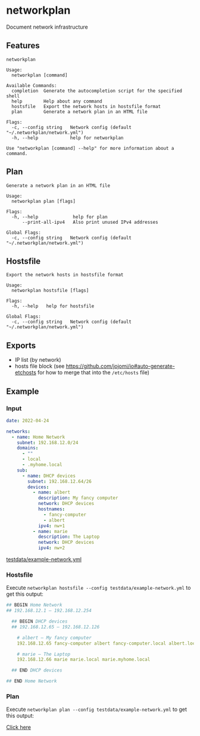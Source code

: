 # networkplan
Document network infrastructure

## Features

``` text
networkplan

Usage:
  networkplan [command]

Available Commands:
  completion  Generate the autocompletion script for the specified shell
  help        Help about any command
  hostsfile   Export the network hosts in hostsfile format
  plan        Generate a network plan in an HTML file

Flags:
  -c, --config string   Network config (default "~/.networkplan/network.yml")
  -h, --help            help for networkplan

Use "networkplan [command] --help" for more information about a command.
```

## Plan

``` text
Generate a network plan in an HTML file

Usage:
  networkplan plan [flags]

Flags:
  -h, --help             help for plan
      --print-all-ipv4   Also print unused IPv4 addresses

Global Flags:
  -c, --config string   Network config (default "~/.networkplan/network.yml")
```

## Hostsfile

``` text
Export the network hosts in hostsfile format

Usage:
  networkplan hostsfile [flags]

Flags:
  -h, --help   help for hostsfile

Global Flags:
  -c, --config string   Network config (default "~/.networkplan/network.yml")
```


## Exports

- IP list (by network)
- hosts file block (see https://github.com/jojomi/io#auto-generate-etchosts for how to merge that into the `/etc/hosts` file)


## Example

### Input

``` yml
date: 2022-04-24

networks:
  - name: Home Network
    subnet: 192.168.12.0/24
    domains:
      - ""
      - local
      - .myhome.local
    sub:
      - name: DHCP devices
        subnet: 192.168.12.64/26
        devices:
          - name: albert
            description: My fancy computer
            network: DHCP devices
            hostnames:
              - fancy-computer
              - albert
            ipv4: nw+1
          - name: marie
            description: The Laptop
            network: DHCP devices
            ipv4: nw+2
```
[testdata/example-network.yml](testdata/example-network.yml)

### Hostsfile



Execute `networkplan hostsfile --config testdata/example-network.yml` to get this output:

``` yml
## BEGIN Home Network
## 192.168.12.1 – 192.168.12.254

  ## BEGIN DHCP devices
  ## 192.168.12.65 – 192.168.12.126

    # albert – My fancy computer
    192.168.12.65 fancy-computer albert fancy-computer.local albert.local fancy-computer.myhome.local albert.myhome.local

    # marie – The Laptop
    192.168.12.66 marie marie.local marie.myhome.local

  ## END DHCP devices

## END Home Network
```

### Plan

Execute `networkplan plan --config testdata/example-network.yml` to get this output:

<nil>[Click here](https://htmlpreview.github.io/?https://github.com/jojomi/networkplan/blob/master/docu/output-plan.html)
